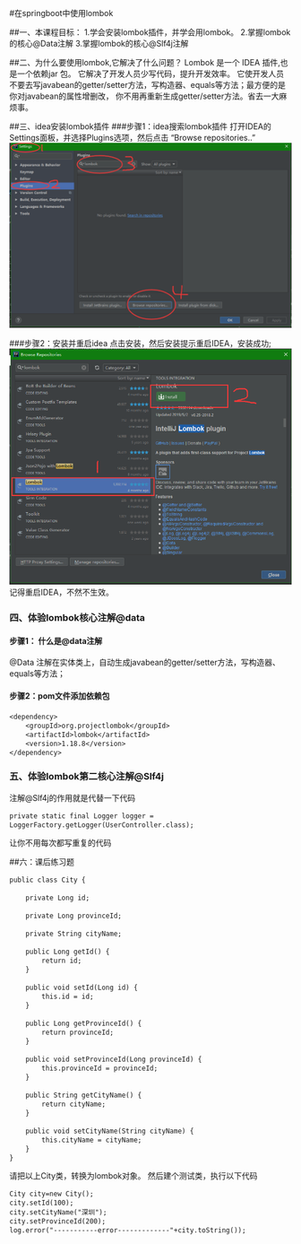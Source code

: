#在springboot中使用lombok

##一、本课程目标：
1.学会安装lombok插件，并学会用lombok。
2.掌握lombok的核心@Data注解
3.掌握lombok的核心@Slf4j注解


##二、为什么要使用lombok,它解决了什么问题？
Lombok 是一个 IDEA 插件,也是一个依赖jar 包。
它解决了开发人员少写代码，提升开发效率。
它使开发人员不要去写javabean的getter/setter方法，写构造器、equals等方法；最方便的是你对javabean的属性增删改，
你不用再重新生成getter/setter方法。省去一大麻烦事。

##三、idea安装lombok插件
###步骤1：idea搜索lombok插件
打开IDEA的Settings面板，并选择Plugins选项，然后点击 “Browse repositories..”
![image](https://github.com/agan-java/images/blob/master/lombok/14.png?raw=true)

###步骤2：安装并重启idea
点击安装，然后安装提示重启IDEA，安装成功;
![image](https://github.com/agan-java/images/blob/master/lombok/15.png?raw=true)
记得重启IDEA，不然不生效。


### 四、体验lombok核心注解@data
#### 步骤1： 什么是@data注解
@Data 注解在实体类上，自动生成javabean的getter/setter方法，写构造器、equals等方法；

#### 步骤2：pom文件添加依赖包
``` 
<dependency>
    <groupId>org.projectlombok</groupId>
    <artifactId>lombok</artifactId>
    <version>1.18.8</version>
</dependency>
```
### 五、体验lombok第二核心注解@Slf4j
注解@Slf4j的作用就是代替一下代码
``` 
private static final Logger logger = LoggerFactory.getLogger(UserController.class);
```
让你不用每次都写重复的代码



##六：课后练习题
```
public class City {

    private Long id;

    private Long provinceId;

    private String cityName;

    public Long getId() {
        return id;
    }

    public void setId(Long id) {
        this.id = id;
    }

    public Long getProvinceId() {
        return provinceId;
    }

    public void setProvinceId(Long provinceId) {
        this.provinceId = provinceId;
    }

    public String getCityName() {
        return cityName;
    }

    public void setCityName(String cityName) {
        this.cityName = cityName;
    }
}
```
请把以上City类，转换为lombok对象。
然后建个测试类，执行以下代码
```
City city=new City();
city.setId(100);
city.setCityName("深圳");
city.setProvinceId(200);
log.error("-----------error-------------"+city.toString());
```
















